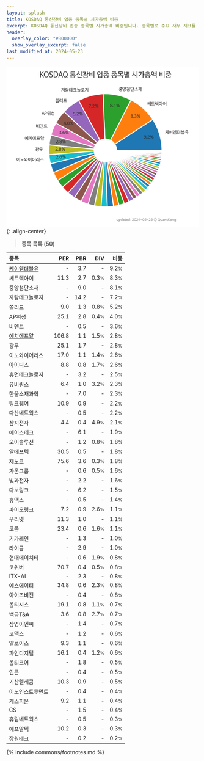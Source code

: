 ```yaml
---
layout: splash
title: KOSDAQ 통신장비 업종 종목별 시가총액 비중
excerpt: KOSDAQ 통신장비 업종 종목별 시가총액 비중입니다. 종목별로 주요 재무 지표를 함께 표시합니다.
header:
  overlay_color: "#800000"
  show_overlay_excerpt: false
last_modified_at: 2024-05-23
---
```



![KOSDAQ 통신장비 업종 종목별 시가총액 비중](/stats/sector/images/kosdaq_업종_통신장비_종목.png){: .align-center}


> **종목 목록 (50)**<a id="list"></a>

| **종목** | **PER** | **PBR** | **DIV** | **비중** |
| :------- | ------: | ------: | ------: | -------: |
| [케이엠더블유](/032500/) | - | 3.7 | - | 9.2<small>%</small> |
| 쎄트렉아이 | 11.3 | 2.7 | 0.3<small>%</small> | 8.3<small>%</small> |
| 중앙첨단소재 | - | 9.0 | - | 8.1<small>%</small> |
| 자람테크놀로지 | - | 14.2 | - | 7.2<small>%</small> |
| 쏠리드 | 9.0 | 1.3 | 0.8<small>%</small> | 5.2<small>%</small> |
| AP위성 | 25.1 | 2.8 | 0.4<small>%</small> | 4.0<small>%</small> |
| 비덴트 | - | 0.5 | - | 3.6<small>%</small> |
| [에치에프알](/230240/) | 106.8 | 1.1 | 1.5<small>%</small> | 2.8<small>%</small> |
| 광무 | 25.1 | 1.7 | - | 2.8<small>%</small> |
| 이노와이어리스 | 17.0 | 1.1 | 1.4<small>%</small> | 2.6<small>%</small> |
| 아이디스 | 8.8 | 0.8 | 1.7<small>%</small> | 2.6<small>%</small> |
| 휴먼테크놀로지 | - | 3.2 | - | 2.5<small>%</small> |
| 유비쿼스 | 6.4 | 1.0 | 3.2<small>%</small> | 2.3<small>%</small> |
| 한울소재과학 | - | 7.0 | - | 2.3<small>%</small> |
| 팅크웨어 | 10.9 | 0.9 | - | 2.2<small>%</small> |
| 다산네트웍스 | - | 0.5 | - | 2.2<small>%</small> |
| 삼지전자 | 4.4 | 0.4 | 4.9<small>%</small> | 2.1<small>%</small> |
| 에이스테크 | - | 6.1 | - | 1.9<small>%</small> |
| 오이솔루션 | - | 1.2 | 0.8<small>%</small> | 1.8<small>%</small> |
| 알에프텍 | 30.5 | 0.5 | - | 1.8<small>%</small> |
| 제노코 | 75.6 | 3.6 | 0.3<small>%</small> | 1.8<small>%</small> |
| 가온그룹 | - | 0.6 | 0.5<small>%</small> | 1.6<small>%</small> |
| 빛과전자 | - | 2.2 | - | 1.6<small>%</small> |
| 다보링크 | - | 6.2 | - | 1.5<small>%</small> |
| 휴맥스 | - | 0.5 | - | 1.4<small>%</small> |
| 파이오링크 | 7.2 | 0.9 | 2.6<small>%</small> | 1.1<small>%</small> |
| 우리넷 | 11.3 | 1.0 | - | 1.1<small>%</small> |
| 코콤 | 23.4 | 0.6 | 1.6<small>%</small> | 1.1<small>%</small> |
| 기가레인 | - | 1.3 | - | 1.0<small>%</small> |
| 라이콤 | - | 2.9 | - | 1.0<small>%</small> |
| 현대에이치티 | - | 0.6 | 1.9<small>%</small> | 0.8<small>%</small> |
| 코위버 | 70.7 | 0.4 | 0.5<small>%</small> | 0.8<small>%</small> |
| ITX-AI | - | 2.3 | - | 0.8<small>%</small> |
| 에스에이티 | 34.8 | 0.6 | 2.3<small>%</small> | 0.8<small>%</small> |
| 아이즈비전 | - | 0.4 | - | 0.8<small>%</small> |
| 옵티시스 | 19.1 | 0.8 | 1.1<small>%</small> | 0.7<small>%</small> |
| 백금T&A | 3.6 | 0.8 | 2.7<small>%</small> | 0.7<small>%</small> |
| 삼영이엔씨 | - | 1.4 | - | 0.7<small>%</small> |
| 코맥스 | - | 1.2 | - | 0.6<small>%</small> |
| 알로이스 | 9.3 | 1.1 | - | 0.6<small>%</small> |
| 파인디지털 | 16.1 | 0.4 | 1.2<small>%</small> | 0.6<small>%</small> |
| 옵티코어 | - | 1.8 | - | 0.5<small>%</small> |
| 인콘 | - | 0.4 | - | 0.5<small>%</small> |
| 기산텔레콤 | 10.3 | 0.9 | - | 0.5<small>%</small> |
| 이노인스트루먼트 | - | 0.4 | - | 0.4<small>%</small> |
| 케스피온 | 9.2 | 1.1 | - | 0.4<small>%</small> |
| CS | - | 1.5 | - | 0.4<small>%</small> |
| 휴림네트웍스 | - | 0.5 | - | 0.3<small>%</small> |
| 에프알텍 | 10.2 | 0.3 | - | 0.3<small>%</small> |
| 장원테크 | - | 0.2 | - | 0.2<small>%</small> |

{% include commons/footnotes.md %}